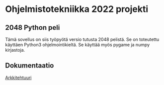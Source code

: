# Ohjelmistotekniikka 2022 projekti
## 2048 Python peli

Tämä sovellus on siis työpyötä versio tutusta 2048 pelistä. Se on toteutettu käyttäen Python3 ohjelmointikieltä. Se käyttää myös pygame ja numpy kirjastoja.

## Dokumentaatio

[Arkkitehtuuri](https://github.com/Jusq17/ot-harjoitustyo/blob/master/Dokumentaatio/arkkitehtuuri.md)
